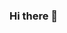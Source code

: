 ### Hi there 👋

<!--
**powerpower2005/powerpower2005** is a ✨ _special_ ✨ repository because its `README.md` (this file) appears on your GitHub profile.

Here are some ideas to get you started:


[GitHub stats](https://github-readme-stats.vercel.app/api?username=pkward)](https://github.com/anuraghazra/github-readme-stats)



-->
